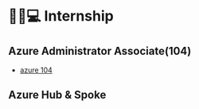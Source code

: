 # 👨‍🎓💻 Internship


## Azure Administrator Associate(104)
- [azure 104](./docs/104.md)

## Azure Hub & Spoke

